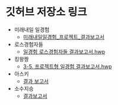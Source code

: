 
# 깃허브 저장소 링크

- 미래내일 일경험
  - [미래내일일경험_프로젝트_결과보고서](https://github.com/hann0424/FutureTomorrowExperience_ROS2/blob/main/%5B%EB%AF%B8%EB%9E%98%EB%82%B4%EC%9D%BC%EC%B2%AD%EB%85%84%ED%8C%80%5D%EB%AF%B8%EB%9E%98%EB%82%B4%EC%9D%BC%EC%9D%BC%EA%B2%BD%ED%97%98_%ED%94%84%EB%A1%9C%EC%A0%9D%ED%8A%B8_%EA%B2%B0%EA%B3%BC%EB%B3%B4%EA%B3%A0%EC%84%9C_%EA%B2%B0%EA%B3%BC%2C%EB%8F%84%EC%A0%84%EA%B3%BC%EC%A0%9C%EC%B6%94%EA%B0%80.hwp)
- 로스경험자들
  - [일경험 로스경험자들 결과보고서.hwp](https://github.com/seung-94/Academy_ROS2/blob/main/00.%EA%B2%B0%EA%B3%BC%EB%B3%B4%EA%B3%A0%EC%84%9C/%EC%9D%BC%EA%B2%BD%ED%97%98%20%EB%A1%9C%EC%8A%A4%EA%B2%BD%ED%97%98%EC%9E%90%EB%93%A4%20%EA%B2%B0%EA%B3%BC%EB%B3%B4%EA%B3%A0%EC%84%9C.hwp)
- 킹왕짱
  - [3-5. 프로젝트형 일경험 결과보고서.hwp](https://github.com/top-to-toe/KDTA_ROS2/blob/main/3-5.%20%ED%94%84%EB%A1%9C%EC%A0%9D%ED%8A%B8%ED%98%95%20%EC%9D%BC%EA%B2%BD%ED%97%98%20%EA%B2%B0%EA%B3%BC%EB%B3%B4%EA%B3%A0%EC%84%9C.hwp)
- 아스키
  - [결과 보고서](https://github.com/freshmea/kdta_ROS2/blob/main/work-experience-doc/ASCII_%EA%B2%B0%EA%B3%BC%EB%B3%B4%EA%B3%A0%EC%84%9C.hwp)
- 소수지승
  - [결과보고서](https://github.com/Lotus-owl/kdta_ROS2/blob/main/3-5.%20%ED%94%84%EB%A1%9C%EC%A0%9D%ED%8A%B8%ED%98%95%20%EC%9D%BC%EA%B2%BD%ED%97%98%20%EA%B2%B0%EA%B3%BC%EB%B3%B4%EA%B3%A0%EC%84%9C.hwp)